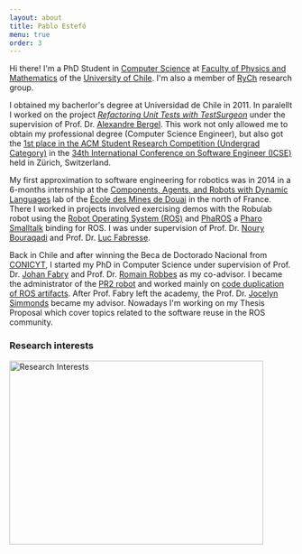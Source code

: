 ```yaml
---
layout: about
title: Pablo Estefó
menu: true
order: 3
---
```


Hi there! I'm a PhD Student in [Computer Science](http://dcc.uchile.cl) at [Faculty of Physics and Mathematics](http://ingenieria.uchile.cl/) of the [University of Chile](http://www.uchile.cl). I'm also a member of [RyCh](https://rych.dcc.uchile.cl/) research group.

I obtained my bacherlor's degree at Universidad de Chile in 2011.
In paralellt I worked on the project [*Refactoring Unit Tests with TestSurgeon*](http://ieeexplore.ieee.org/document/6227219/) under the supervision of Prof. Dr. [Alexandre Bergel](http://bergel.eu). This work not only allowed me to obtain my professional degree (Computer Science Engineer), but also got the [1st place in the ACM Student Research Competition (Undergrad Category)](http://src.acm.org/winners/2013) in the [34th International Conference on Software Engineer (ICSE)](https://files.ifi.uzh.ch/icseweb/) held in Zürich, Switzerland.

My first approximation to software engineering for robotics was in 2014 in a 6-months internship at the [Components, Agents, and Robots with Dynamic Languages](http://car.mines-douai.fr/) lab of the [Ècole des Mines de Douai](www..mines-douai.fr) in the north of France. There I worked in projects involved exercising demos with the Robulab robot using the [Robot Operating System (ROS)](http://ros.org) and [PhaROS](http://car.mines-douai.fr/category/software/pharos/) a [Pharo Smalltalk](http://pharo.org) binding for ROS. I was under supervision of Prof. Dr. [Noury Bouraqadi](http://car.mines-douai.fr/noury/) and Prof. Dr. [Luc Fabresse](http://car.mines-douai.fr/luc/).

Back in Chile and after winning the Beca de Doctorado Nacional from [CONICYT](http://www.conicyt.cl), I started my PhD in Computer Science under supervision of Prof. Dr. [Johan Fabry](https://pleiad.cl/people/jfabry) and Prof. Dr. [Romain Robbes](https://www.inf.unibz.it/~rrobbes/) as my co-advisor. I became the administrator of the [PR2 robot](http://www.willowgarage.com/pages/pr2/overview) and worked mainly on [code duplication of ROS artifacts](http://ieeexplore.ieee.org/document/7416575/).
After Prof. Fabry left the academy, the Prof. Dr. [Jocelyn Simmonds](https://users.dcc.uchile.cl/~jsimmond/) became my advisor. Nowadays I'm working on my Thesis Proposal which cover topics related to the software reuse in the ROS community.



### Research interests

<img src="{{ site.url }}/assets/img/word-cloud.png" alt="Research Interests" width="450" height="326"/>
